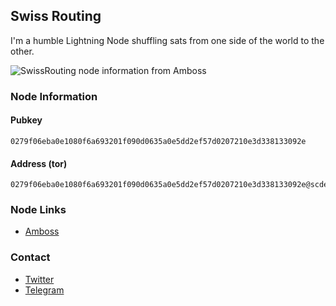 ## Swiss Routing

I'm a humble Lightning Node shuffling sats from one side of the world to the other.

![SwissRouting node information from Amboss](https://opengraph.amboss.space/node/0279f06eba0e1080f6a693201f090d0635a0e5dd2ef57d0207210e3d338133092e)

### Node Information

#### Pubkey

    0279f06eba0e1080f6a693201f090d0635a0e5dd2ef57d0207210e3d338133092e

#### Address (tor)

    0279f06eba0e1080f6a693201f090d0635a0e5dd2ef57d0207210e3d338133092e@scdesnle7un7ns3m4doocbfg6u6ovo4etbp4bb2vha3xju4hxp3ehcqd.onion:9736

### Node Links

- [Amboss](https://amboss.space/node/0279f06eba0e1080f6a693201f090d0635a0e5dd2ef57d0207210e3d338133092e)

### Contact

- [Twitter](https://twitter.com/SwissRouting)
- [Telegram](https://t.me/SwissRouting)
